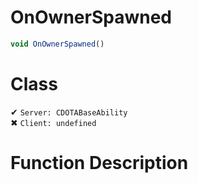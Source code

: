 # OnOwnerSpawned
```js
void OnOwnerSpawned()
```
# Class
✔ `Server: CDOTABaseAbility`  
✖ `Client: undefined`  

# Function Description

